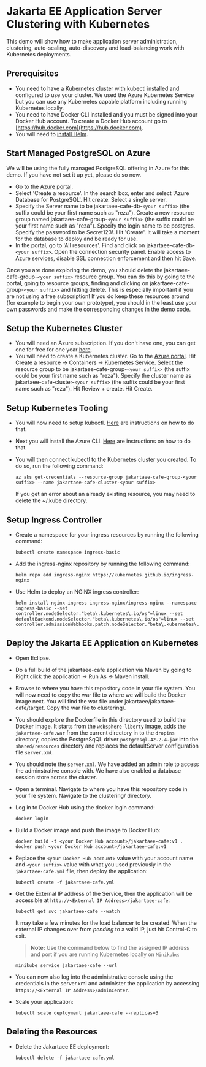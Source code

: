 # Jakarta EE Application Server Clustering with Kubernetes

This demo will show how to make application server administration, clustering, auto-scaling, auto-discovery and load-balancing work with Kubernetes deployments.

## Prerequisites

- You need to have a Kubernetes cluster with kubectl installed and configured to use your cluster. We used the Azure Kubernetes Service but you can use any Kubernetes capable platform including running Kubernetes locally.
- You need to have Docker CLI installed and you must be signed into your Docker Hub account. To create a Docker Hub account go to [https://hub.docker.com](https://hub.docker.com).
- You will need to [install Helm](https://helm.sh/docs/intro/install/).

## Start Managed PostgreSQL on Azure
We will be using the fully managed PostgreSQL offering in Azure for this demo. If you have not set it up yet, please do so now. 

* Go to the [Azure portal](http://portal.azure.com).
* Select 'Create a resource'. In the search box, enter and select 'Azure Database for PostgreSQL'. Hit create. Select a single server.
* Specify the Server name to be jakartaee-cafe-db-`<your suffix>` (the suffix could be your first name such as "reza"). Create a new resource group named jakartaee-cafe-group-`<your suffix>` (the suffix could be your first name such as "reza"). Specify the login name to be postgres. Specify the password to be Secret123!. Hit 'Create'. It will take a moment for the database to deploy and be ready for use.
* In the portal, go to 'All resources'. Find and click on jakartaee-cafe-db-`<your suffix>`. Open the connection security panel. Enable access to Azure services, disable SSL connection enforcement and then hit Save.

Once you are done exploring the demo, you should delete the jakartaee-cafe-group-`<your suffix>` resource group. You can do this by going to the portal, going to resource groups, finding and clicking on jakartaee-cafe-group-`<your suffix>` and hitting delete. This is especially important if you are not using a free subscription! If you do keep these resources around (for example to begin your own prototype), you should in the least use your own passwords and make the corresponding changes in the demo code.

## Setup the Kubernetes Cluster
* You will need an Azure subscription. If you don't have one, you can get one for free for one year [here](https://azure.microsoft.com/en-us/free).
* You will need to create a Kubernetes cluster. Go to the [Azure portal](http://portal.azure.com). Hit Create a resource -> Containers -> Kubernetes Service. Select the resource group to be jakartaee-cafe-group-`<your suffix>` (the suffix could be your first name such as "reza"). Specify the cluster name as jakartaee-cafe-cluster-`<your suffix>` (the suffix could be your first name such as "reza"). Hit Review + create. Hit Create.

## Setup Kubernetes Tooling
* You will now need to setup kubectl. [Here](https://kubernetes.io/docs/tasks/tools/install-kubectl/) are instructions on how to do that.
* Next you will install the Azure CLI. [Here](https://docs.microsoft.com/en-us/cli/azure/install-azure-cli?view=azure-cli-latest) are instructions on how to do that.
* You will then connect kubectl to the Kubernetes cluster you created. To do so, run the following command:

   ```
   az aks get-credentials --resource-group jakartaee-cafe-group-<your suffix> --name jakartaee-cafe-cluster-<your suffix>
   ```
  If you get an error about an already existing resource, you may need to delete the ~/.kube directory.
  
## Setup Ingress Controller
* Create a namespace for your ingress resources by running the following command:
   ```
   kubectl create namespace ingress-basic
   ```
* Add the ingress-nginx repository by running the following command:
   ```
   helm repo add ingress-nginx https://kubernetes.github.io/ingress-nginx 
   ```
* Use Helm to deploy an NGINX ingress controller:
   ```
   helm install nginx-ingress ingress-nginx/ingress-nginx --namespace ingress-basic --set controller.nodeSelector."beta\.kubernetes\.io/os"=linux --set defaultBackend.nodeSelector."beta\.kubernetes\.io/os"=linux --set controller.admissionWebhooks.patch.nodeSelector."beta\.kubernetes\.io/os"=linux
   ```    

## Deploy the Jakarta EE Application on Kubernetes
* Open Eclipse.
* Do a full build of the jakartaee-cafe application via Maven by going to Right click the application -> Run As -> Maven install.
* Browse to where you have this repository code in your file system. You will now need to copy the war file to where we will build the Docker image next. You will find the war file under jakartaee/jakartaee-cafe/target. Copy the war file to clustering/.
* You should explore the Dockerfile in this directory used to build the Docker image. It starts from the `websphere-liberty` image, adds the `jakartaee-cafe.war` from the current directory in to the `dropins` directory, copies the PostgreSqQL driver `postgresql-42.2.4.jar` into the `shared/resources` directory and replaces the defaultServer configuration file `server.xml`.
* You should note the `server.xml`. We have added an admin role to access the adminstrative console with. We have also enabled a database session store across the cluster.
* Open a terminal. Navigate to where you have this repository code in your file system. Navigate to the clustering/ directory.
* Log in to Docker Hub using the docker login command:
   ```
   docker login
   ```
* Build a Docker image and push the image to Docker Hub:
   ```
   docker build -t <your Docker Hub account>/jakartaee-cafe:v1 .
   docker push <your Docker Hub account>/jakartaee-cafe:v1
   ```
* Replace the `<your Docker Hub account>` value with your account name and `<your suffix>` value with what you used previously in the `jakartaee-cafe.yml` file, then deploy the application:
   ```
   kubectl create -f jakartaee-cafe.yml
   ```

* Get the External IP address of the Service, then the application will be accessible at `http://<External IP Address>/jakartaee-cafe`:
   ```
   kubectl get svc jakartaee-cafe --watch
   ```
  It may take a few minutes for the load balancer to be created. When the external IP changes over from *pending* to a valid IP, just hit Control-C to exit.

   > **Note:** Use the command below to find the assigned IP address and port if you are running Kubernetes locally on `Minikube`:

 	```
 	minikube service jakartaee-cafe --url
 	```

* You can now also log into the administrative console using the credentials in the server.xml and administer the application by accessing `https://<External IP Address>/adminCenter`.
* Scale your application:
   ```
   kubectl scale deployment jakartaee-cafe --replicas=3
   ```
   
## Deleting the Resources
* Delete the Jakartaee EE deployment:
   ```
   kubectl delete -f jakartaee-cafe.yml
   ```

